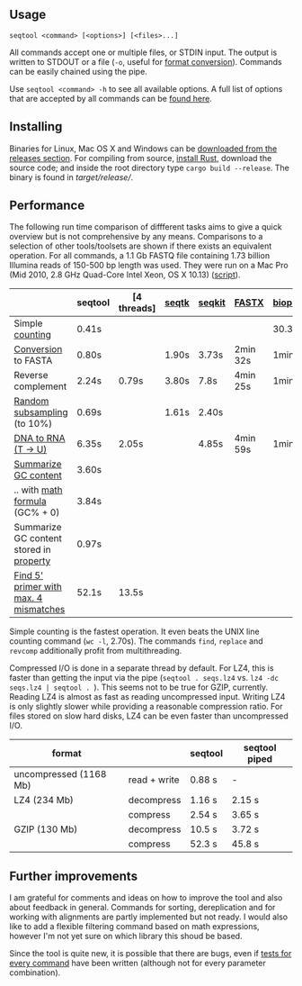 
## Usage

```
seqtool <command> [<options>] [<files>...]
```

All commands accept one or multiple files, or STDIN input. The output is written
to STDOUT or a file (`-o`, useful for [format conversion](wiki/pass)). Commands can
be easily chained using the pipe.

Use `seqtool <command> -h` to see all available options. A full list of options
that are accepted by all commands can be [found here](wiki/opts).

## Installing

Binaries for Linux, Mac OS X and Windows can be
[downloaded from the releases section](https://github.com/markschl/seqtool/releases/latest).
For compiling from source, [install Rust](https://www.rust-lang.org), download the source
code; and inside the root directory type `cargo build --release`. The binary is found in
*target/release/*.



## Performance

The following run time comparison of diffferent tasks aims to give a quick overview but is not
comprehensive by any means. Comparisons to a selection of other tools/toolsets are shown if
there exists an equivalent operation. For all commands, a 1.1 Gb FASTQ file
containing 1.73 billion Illumina reads of 150-500 bp length was used. They were
run on a Mac Pro (Mid 2010, 2.8 GHz Quad-Core Intel Xeon, OS X 10.13) ([script](scripts/time.sh)).

|      | seqtool | [4 threads] | [seqtk](https://github.com/lh3/seqtk) | [seqkit](https://github.com/shenwei356/seqkit/) | [FASTX](https://github.com/agordon/fastx_toolkit) | [biopieces](http://maasha.github.io/biopieces/) |
|-----------------------------------------|---------|-------------|--------|--------|------------|-----------|
| Simple [counting](wiki/count)                | 0.41s  |             |        |        |            | 30.3s    |
| [Conversion](wiki/pass) to FASTA       | 0.80s  |             | 1.90s | 3.73s | 2min 32s | 1min 8s  |
| Reverse complement                      | 2.24s  | 0.79s      | 3.80s |  7.8s | 4min 25s | 1min 11s |
| [Random subsampling](wiki/sample) (to 10%)   | 0.69s  |             | 1.61s |  2.40s |            |           |
| [DNA to RNA (T -> U)](wiki/replace)          | 6.35s  | 2.05s      |        | 4.85s  | 4min 59s  | 1min 21s |
| [Summarize GC content](wiki/count)           | 3.60s  |             |        |        |            |           |
| .. with [math formula](wiki/variables#math-expressions) (GC% + 0)| 3.84s  |             |        |        |            |           |
| Summarize GC content stored in [property](wiki/properties) | 0.97s  |    |           ||  |  |
| [Find 5' primer with max. 4 mismatches](wiki/find#algorithms-and-performance) | 52.1s  | 13.5s  |  |  |  |  |  |

Simple counting is the fastest operation. It even beats the UNIX line counting
command (`wc -l`, 2.70s). The commands `find`, `replace` and `revcomp` additionally profit from
multithreading.

Compressed I/O is done in a separate thread by default. For LZ4,
this is faster than getting the input via the pipe
(`seqtool . seqs.lz4` vs. `lz4 -dc seqs.lz4 | seqtool . `). This seems not to be
true for GZIP, currently. Reading LZ4 is almost as fast as reading
uncompressed input. Writing LZ4 is only slightly slower while providing
a reasonable compression ratio. For files stored on slow hard disks,
LZ4 can be even faster than uncompressed I/O.


| format                 |              | seqtool | seqtool piped |
|------------------------|--------------|---------|---------------|
| uncompressed (1168 Mb) | read + write | 0.88 s  | -             |
| LZ4 (234 Mb)           | decompress   | 1.16 s  | 2.15 s        |
|                        | compress     | 2.54 s  | 3.65 s        |
| GZIP (130 Mb)          | decompress   | 10.5 s  | 3.72 s        |
|                        | compress     | 52.3 s  | 45.8 s        |


## Further improvements

I am grateful for comments and ideas on how to improve the tool and also about
feedback in general. Commands for sorting, dereplication and for working with
alignments are partly implemented but not ready. I would also like to add a 
flexible filtering command based on math expressions, however I'm not yet sure
on which library this shoud be based.

Since the tool is quite new, it is possible that there are bugs, even if
[tests for every command](https://github.com/markschl/seqtool/tree/master/src/test)
have been written (although not for every parameter combination).
